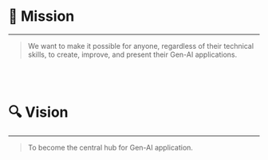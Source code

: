 # 🧭 Mission

---


> We want to make it possible for anyone, regardless of their technical skills, to create, improve, and present their Gen-AI applications.
>

<br/>
<br/>


# 🔍 Vision

---
> To become the central hub for Gen-AI application.
>